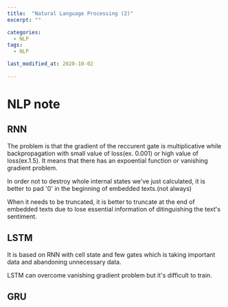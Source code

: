 ```yaml
---
title:  "Natural Language Processing (2)"
excerpt: ""

categories:
  - NLP
tags:
  - NLP

last_modified_at: 2020-10-02
 
---
```


# NLP note

## RNN

The problem is that the gradient of the reccurent gate is multiplicative while backpropagation with small value of loss(ex. 0.001) or high value of loss(ex.1.5). It means that there has an expoential function or vanishing gradient problem. <br>

In order not to destroy whole internal states we've just calculated, it is better to pad '0' in the beginning of embedded texts.(not always) <br>

When it needs to be truncated, it is better to truncate at the end of embedded texts due to lose essential information of ditinguishing the text's sentiment.


## LSTM

It is based on RNN with cell state and few gates which is taking important data and abandoning unnecessary data. <br>

LSTM can overcome vanishing gradient problem but it's difficult to train.

<!--
difficult to train
very long gradient paths
transfer learning never really worked-->

## GRU